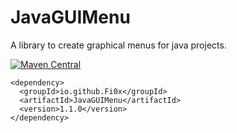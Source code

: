 # JavaGUIMenu
A library to create graphical menus for java projects.

[![Maven Central](https://maven-badges.herokuapp.com/maven-central/io.github.Fi0x/JavaGUIMenu/badge.svg)](https://maven-badges.herokuapp.com/maven-central/io.github.Fi0x/JavaGUIMenu/)
```
<dependency>
  <groupId>io.github.Fi0x</groupId>
  <artifactId>JavaGUIMenu</artifactId>
  <version>1.1.0</version>
</dependency>
```
